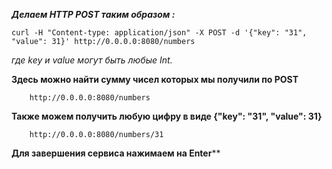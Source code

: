 *****Делаем HTTP POST таким образом :*****

    curl -H "Content-type: application/json" -X POST -d '{"key": "31", "value": 31}' http://0.0.0.0:8080/numbers

   _где key и value могут быть любые Int._
   
   
****Здесь можно найти сумму чисел которых мы получили по POST****

        http://0.0.0.0:8080/numbers
        
        
****Также можем получить любую цифру в виде {"key": "31", "value": 31}**** 

        http://0.0.0.0:8080/numbers/31
        
        
**Для завершения сервиса нажимаем на Enter****